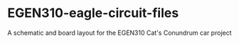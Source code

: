 # EGEN310-eagle-circuit-files
A schematic and board layout for the EGEN310 Cat's Conundrum car project
